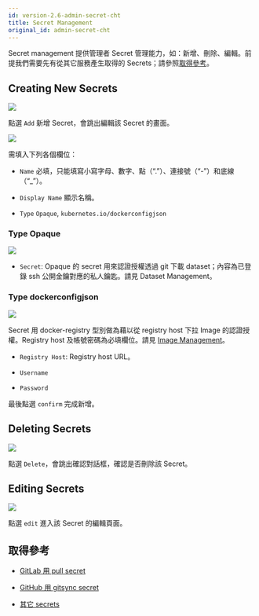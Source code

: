 ```yaml
---
id: version-2.6-admin-secret-cht
title: Secret Management
original_id: admin-secret-cht
---
```


Secret management 提供管理者 Secret 管理能力，如：新增、刪除、編輯。前提我們需要先有從其它服務產生取得的 Secrets；請參照[取得參考](#取得參考)。

## Creating New Secrets

![](assets/secret_add.png)

點選 `Add` 新增 Secret，會跳出編輯該 Secret 的畫面。

![](assets/secret_empty.png)

需填入下列各個欄位：

+ `Name` 必填，只能填寫小寫字母、數字、點（“.”）、連接號（“-”）和底線（“_”）。

+ `Display Name` 顯示名稱。

+ `Type` `Opaque`, `kubernetes.io/dockerconfigjson`

### Type Opaque

![](assets/secret_opaque_key.png)

+ `Secret`: Opaque 的 secret 用來認證授權透過 git 下載 dataset；內容為已登錄 ssh 公開金鑰對應的私人鑰匙。請見 Dataset Management。

### Type dockerconfigjson

![](assets/secret_dockerconfigjson.png)

Secret 用 docker-registry 型別做為藉以從 registry host 下拉 Image 的認證授權。Registry host 及帳號密碼為必填欄位。請見 [Image Management](admin-image-cht)。

+ `Registry Host`: Registry host URL。

+ `Username`

+ `Password`

最後點選 `confirm` 完成新增。

## Deleting Secrets

![](assets/secret_delete.png)

點選 `Delete`，會跳出確認對話框，確認是否刪除該 Secret。

## Editing Secrets

![](assets/secret_edit.png)

點選 `edit` 進入該 Secret 的編輯頁面。

## 取得參考

+ [GitLab 用 pull secret](../quickstart/secret-pull-image)

+ [GitHub 用 gitsync secret](../quickstart/secret-gitsync)
  
+ [其它 secrets](../quickstart/secret-pull-image#其它)